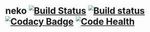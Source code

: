 # neko [![Build Status](https://travis-ci.org/Frederick-S/neko.svg?branch=master)](https://travis-ci.org/Frederick-S/neko) [![Build status](https://ci.appveyor.com/api/projects/status/kjvhdbpxg0q7d180?svg=true)](https://ci.appveyor.com/project/Frederick-S/neko) [![Codacy Badge](https://api.codacy.com/project/badge/Grade/282b41448f2f4516b2537882e5d8db6a)](https://www.codacy.com/app/Frederick-S/neko?utm_source=github.com&amp;utm_medium=referral&amp;utm_content=Frederick-S/neko&amp;utm_campaign=Badge_Grade) [![Code Health](https://landscape.io/github/Frederick-S/neko/master/landscape.svg?style=flat)](https://landscape.io/github/Frederick-S/neko/master)

